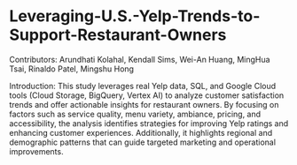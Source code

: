 # Leveraging-U.S.-Yelp-Trends-to-Support-Restaurant-Owners

Contributors: 
Arundhati Kolahal, Kendall Sims, Wei-An Huang, MingHua Tsai, Rinaldo Patel, Mingshu Hong

Introduction: 
This study leverages real Yelp data, SQL, and Google Cloud tools (Cloud Storage, BigQuery, Vertex AI) to analyze customer satisfaction trends and offer actionable insights for restaurant owners. By focusing on factors such as service quality, menu variety, ambiance, pricing, and accessibility, the analysis identifies strategies for improving Yelp ratings and enhancing customer experiences. Additionally, it highlights regional and demographic patterns that can guide targeted marketing and operational improvements.
